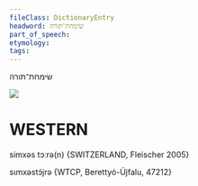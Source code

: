 ```yaml
---
fileClass: DictionaryEntry
headword: שׂימחת־תּורה
part_of_speech: 
etymology: 
tags: 
---
```

שׂימחת־תּורה

![](https://ia802902.us.archive.org/9/items/Yiddish-Dialect-Maps/Guggenheim-Gruenberg_karte_21.jpg)

WESTERN
========

simxəs tɔːrə(n) {SWITZERLAND, Fleischer 2005}

sɩmxəstɔ́jrə {WTCP, Berettyó-Újfalu, 47212}
